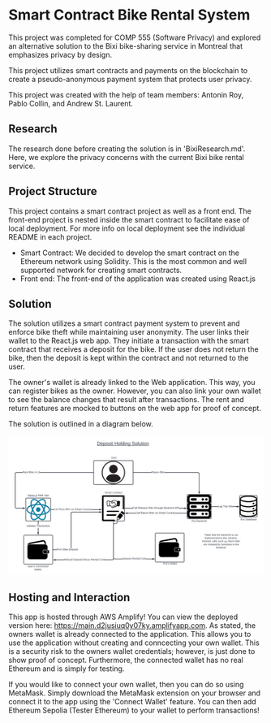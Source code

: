 # Smart Contract Bike Rental System

This project was completed for COMP 555 (Software Privacy) and explored an alternative solution to the Bixi bike-sharing service in Montreal that emphasizes privacy by design.

This project utilizes smart contracts and payments on the blockchain to create a pseudo-anonymous payment system that protects user privacy.

This project was created with the help of team members:
Antonin Roy, Pablo Collin, and Andrew St. Laurent.

## Research

The research done before creating the solution is in 'BixiResearch.md'. Here, we explore the privacy concerns with the current Bixi bike rental service.

## Project Structure

This project contains a smart contract project as well as a front end. The front-end project is nested inside the smart contract to facilitate ease of local deployment. For more info on local deployment see the individual README in each project.

- Smart Contract:
  We decided to develop the smart contract on the Ethereum network using Solidity. This is the most common and well supported network for creating smart contracts.
- Front end:
  The front-end of the application was created using React.js

## Solution

The solution utilizes a smart contract payment system to prevent and enforce bike theft while maintaining user anonymity. The user links their wallet to the React.js web app. They initiate a transaction with the smart contract that receives a deposit for the bike. If the user does not return the bike, then the deposit is kept within the contract and not returned to the user.

The owner's wallet is already linked to the Web application. This way, you can register bikes as the owner. However, you can also link your own wallet to see the balance changes that result after transactions. The rent and return features are mocked to buttons on the web app for proof of concept.

The solution is outlined in a diagram below.

![Solution Diagram](./images/architecture.png "Solution Architecture")

## Hosting and Interaction

This app is hosted through AWS Amplify! You can view the deployed version here: https://main.d2jusiuq0y07ky.amplifyapp.com. As stated, the owners wallet is already connected to the application. This allows you to use the application without creating and conncecting your own wallet. This is a security risk to the owners wallet credentials; however, is just done to show proof of concept. Furthermore, the connected wallet has no real Ethereum and is simply for testing.

If you would like to connect your own wallet, then you can do so using MetaMask. Simply download the MetaMask extension on your browser and connect it to the app using the 'Connect Wallet' feature. You can then add Ethereum Sepolia (Tester Ethereum) to your wallet to perform transactions!
